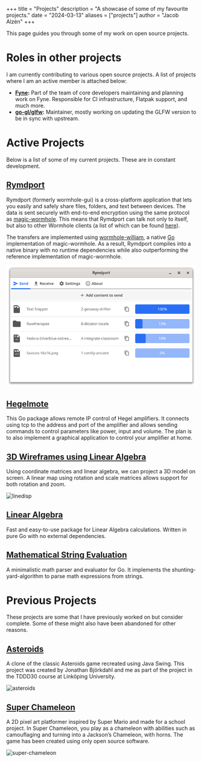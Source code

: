 +++
title = "Projects"
description = "A showcase of some of my favourite projects."
date = "2024-03-13"
aliases = ["projects"]
author = "Jacob Alzén"
+++

This page guides you through some of my work on open source projects.

# Roles in other projects

I am currently contributing to various open source projects. A list of projects where I am an active member is attached below:
- **[Fyne](https://fyne.io):** Part of the team of core developers maintaining and planning work on Fyne. Responsible for CI infrastructure, Flatpak support, and much more.
- **[go-gl/glfw](https://github.com/go-gl/glfw):** Maintainer, mostly working on updating the GLFW version to be in sync with upstream.


# Active Projects

Below is a list of some of my current projects. These are in constant development.

## [Rymdport](https://rymdport.github.io)

Rymdport (formerly wormhole-gui) is a cross-platform application that lets you easily and safely share files, folders, and text between devices. The data is sent securely with end-to-end encryption using the same protocol as [magic-wormhole](https://github.com/magic-wormhole/magic-wormhole). This means that Rymdport can talk not only to itself, but also to other Wormhole clients (a list of which can be found [here](https://github.com/Jacalz/rymdport/wiki/Supported-clients)).

The transfers are implemented using [wormhole-william](https://github.com/psanford/wormhole-william), a native [Go](https://go.dev) implementation of magic-wormhole. As a result, Rymdport compiles into a native binary with no runtime dependencies while also outperforming the reference implementation of magic-wormhole.

![rymdport](https://raw.githubusercontent.com/Jacalz/rymdport/main/internal/assets/screenshot1.png)

## [Hegelmote](https://github.com/Jacalz/hegelmote)

This Go package allows remote IP control of Hegel amplifiers. It connects using tcp to the address and port of the amplifier and allows sending commands to control parameters like power, input and volume.
The plan is to also implement a graphical application to control your amplifier at home.

## [3D Wireframes using Linear Algebra](https://github.com/Jacalz/linedisp)

Using coordinate matrices and linear algebra, we can project a 3D model on screen. A linear map using rotation and scale matrices allows support for both rotation and zoom.

![linedisp](https://user-images.githubusercontent.com/25466657/143089168-dc190181-496f-4c5b-8077-0cdbb547ed88.gif)

## [Linear Algebra](https://github.com/Jacalz/linalg)

Fast and easy-to-use package for Linear Algebra calculations. Written in pure Go with no external dependencies.

## [Mathematical String Evaluation](https://github.com/Jacalz/eval)

A minimalistic math parser and evaluator for Go. It implements the shunting-yard-algorithm to parse math expressions from strings.

# Previous Projects

These projects are some that I have previously worked on but consider complete. Some of these might also have been abandoned for other reasons.

## [Asteroids](https://github.com/theJonkan/asteroids)

A clone of the classic Asteroids game recreated using Java Swing. This project was created by Jonathan Björkdahl and me as part of the project in the TDDD30 course at Linköping University.

![asteroids](https://user-images.githubusercontent.com/125046445/218131618-077f0a65-ce57-4587-b8cc-210537d6750a.png)

## [Super Chameleon](https://github.com/Jacalz/super-chameleon)

A 2D pixel art platformer inspired by Super Mario and made for a school project. In Super Chameleon, you play as a chameleon with abilities such as camouflaging and turning into a Jackson’s Chameleon, with horns. The game has been created using only open source software.

![super-chameleon](https://user-images.githubusercontent.com/25466657/107958065-c4f8f580-6fa1-11eb-8382-e4daffb408d4.png)
